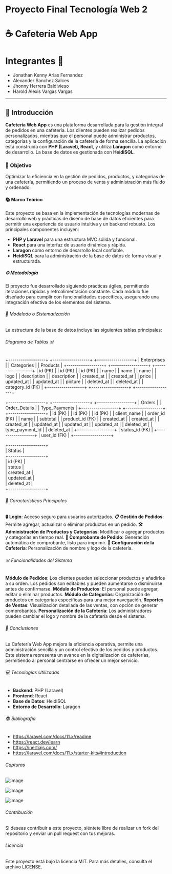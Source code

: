 # Proyecto Final Tecnología Web 2

# ☕ Cafetería Web App

# Integrantes 👥
- Jonathan Kenny Arias Fernandez
- Alexander Sanchez Salces
- Jhonny Herrera Baldivieso
- Harold Alexis Vargas Vargas

---

## 🌟 Introducción
**Cafetería Web App** es una plataforma desarrollada para la gestión integral de pedidos en una cafetería. Los clientes pueden realizar pedidos personalizados, mientras que el personal puede administrar productos, categorías y la configuración de la cafetería de forma sencilla. La aplicación está construida con **PHP (Laravel), React**, y utiliza **Laragon** como entorno de desarrollo. La base de datos es gestionada con **HeidiSQL**.

### 🎯 Objetivo
Optimizar la eficiencia en la gestión de pedidos, productos, y categorías de una cafetería, permitiendo un proceso de venta y administración más fluido y ordenado.

#### 📚 Marco Teórico
Este proyecto se basa en la implementación de tecnologías modernas de desarrollo web y prácticas de diseño de base de datos eficientes para permitir una experiencia de usuario intuitiva y un backend robusto. Los principales componentes incluyen:
- **PHP y Laravel** para una estructura MVC sólida y funcional.
- **React** para una interfaz de usuario dinámica y rápida.
- **Laragon** como entorno de desarrollo local confiable.
- **HeidiSQL** para la administración de la base de datos de forma visual y estructurada.

##### ⚙️ Metodología
El proyecto fue desarrollado siguiendo prácticas ágiles, permitiendo iteraciones rápidas y retroalimentación constante. Cada módulo fue diseñado para cumplir con funcionalidades específicas, asegurando una integración efectiva de los elementos del sistema.

###### 🧩 Modelado o Sistematización
La estructura de la base de datos incluye las siguientes tablas principales:

###### Diagrama de Tablas 📊


+------------------+        +------------------+       +------------------+
|   Enterprises    |        |     Categories   |       |     Products     |
+------------------+        +------------------+       +------------------+
| id (PK)          |        | id (PK)          |       | id (PK)          |
| name             |        | name             |       | name             |
| logo             |        | description      |       | description      |
| created_at       |        | created_at       |       | price            |
| updated_at       |        | updated_at       |       | picture          |
| deleted_at       |        | deleted_at       |       | category_id (FK) |
+------------------+        +------------------+       +------------------+

+------------------+        +------------------+       +------------------+
|    Orders        |        |   Order_Details  |       |   Type_Payments  |
+------------------+        +------------------+       +------------------+
| id (PK)          |        | id (PK)          |       | id (PK)          |
| client_name      |        | order_id (FK)    |       | name             |
| subtotal         |        | product_id (FK)  |       | created_at       |
| created_at       |        | created_at       |       | updated_at       |
| updated_at       |        | updated_at       |       | deleted_at       |
| type_payment_id  |        | deleted_at       |       +------------------+
| status_id (FK)   |        +------------------+
| user_id (FK)     |
+------------------+

+------------------+        
|     Status       |        
+------------------+        
| id (PK)          |        
| status           |        
| created_at       |        
| updated_at       |        
| deleted_at       |        
+------------------+

###### 📑 Características Principales 
**🔒 Login**: Acceso seguro para usuarios autorizados.
**📋 Gestión de Pedidos**: Permite agregar, actualizar o eliminar productos en un pedido.
**🛠️ Administración de Productos y Categorías**: Modificar o agregar productos y categorías en tiempo real.
**🧾 Comprobante de Pedido**: Generación automática de comprobante, listo para imprimir.
**🏢 Configuración de la Cafetería**: Personalización de nombre y logo de la cafetería.

###### 📊 Funcionalidades del Sistema
**Módulo de Pedidos**: Los clientes pueden seleccionar productos y añadirlos a su orden. Los pedidos son editables y pueden aumentarse o disminuirse antes de confirmarse.
**Módulo de Productos**: El personal puede agregar, editar o eliminar productos.
**Módulo de Categorías**: Organización de productos en categorías específicas para una mejor navegación.
**Reportes de Ventas**: Visualización detallada de las ventas, con opción de generar comprobantes.
**Personalización de la Cafetería**: Los administradores pueden cambiar el logo y nombre de la cafetería desde el sistema.

###### 📑 Conclusiones
La Cafetería Web App mejora la eficiencia operativa, permite una administración sencilla y un control efectivo de los pedidos y productos. Este sistema representa un avance en la digitalización de cafeterías, permitiendo al personal centrarse en ofrecer un mejor servicio.

###### 💻 Tecnologías Utilizadas
- **Backend**: PHP (Laravel)
- **Frontend**: React
- **Base de Datos**: HeidiSQL
- **Entorno de Desarrollo**: Laragon

###### 📚 Bibliografia
- https://laravel.com/docs/11.x/readme
- https://react.dev/learn
- https://inertiajs.com/
- https://laravel.com/docs/11.x/starter-kits#introduction

###### Capturas

![image](https://github.com/user-attachments/assets/f9d6ef13-d1f5-4421-82d2-af6930f7c112)

![image](https://github.com/user-attachments/assets/aa426830-a5a4-4f87-852c-1a6d29512606)

![image](https://github.com/user-attachments/assets/88388f31-2131-466d-a586-7bd0fdb86bc0)

###### Contribución

Si deseas contribuir a este proyecto, siéntete libre de realizar un fork del repositorio y enviar un pull request con tus mejoras.

###### Licencia

Este proyecto está bajo la licencia MIT. Para más detalles, consulta el archivo LICENSE.

